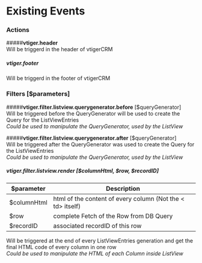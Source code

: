 Existing Events
=================================

### Actions

#####**vtiger.header**  
  Will be triggerd in the header of vtigerCRM

##### **vtiger.footer**  
  Will be triggerd in the footer of vtigerCRM

### Filters [$parameters]

#####**vtiger.filter.listview.querygenerator.before** [$queryGenerator]  
  Will be triggered before the QueryGenerator will be used to create the Query for the ListViewEntries  
  *Could be used to manipulate the QueryGenerator, used by the ListView*  

#####**vtiger.filter.listview.querygenerator.after** [$queryGenerator]  
  Will be triggered after the QueryGenerator was used to create the Query for the ListViewEntries  
  *Could be used to manipulate the QueryGenerator, used by the ListView*  

##### **vtiger.filter.listview.render** [$columnHtml, $row, $recordID]  
  
| $parameter        | Description           | 
| ------------- |-------------| 
| $columnHtml |html of the content of every column (Not the < td> itself)  |
| $row |complete Fetch of the Row from DB Query  |
| $recordID |associated recordID of this row  |

  Will be triggered at the end of every ListViewEntries generation and get the final HTML code of every column in one row  
  *Could be used to manipulate the HTML of each Column inside ListView*  

